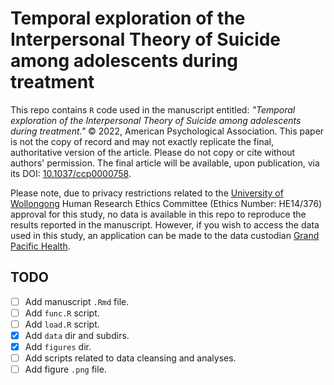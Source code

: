 # Temporal exploration of the Interpersonal Theory of Suicide among adolescents during treatment

This repo contains `R` code used in the manuscript entitled: *"Temporal exploration
of the Interpersonal Theory of Suicide among adolescents during treatment."* ©
2022, American Psychological Association. This paper is not the copy of record
and may not exactly replicate the final, authoritative version of the article.
Please do not copy or cite without authors' permission. The final article will
be available, upon publication, via its DOI: [10.1037/ccp0000758](https://doi.org/10.1037/ccp0000758).

Please note, due to privacy restrictions related to the [University of
Wollongong](www.uow.edu.au) Human Research Ethics Committee (Ethics Number:
HE14/376) approval for this study, no data is available in this repo to
reproduce the results reported in the manuscript. However, if you wish to access
the data used in this study, an application can be made to the data custodian
[Grand Pacific Health](www.gph.org.au). 


## TODO

-  [ ] Add manuscript `.Rmd` file.
-  [ ] Add `func.R` script.
-  [ ] Add `load.R` script.
-  [x] Add `data` dir and subdirs.
-  [x] Add `figures` dir.
-  [ ] Add scripts related to data cleansing and analyses.
-  [ ] Add figure `.png` file.
